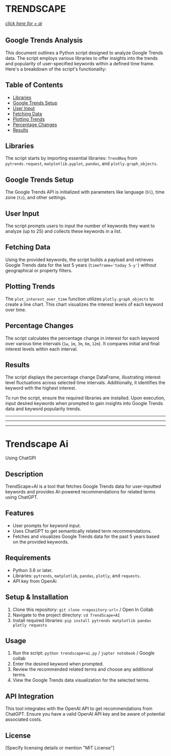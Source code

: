 # TRENDSCAPE 
###### [click here for + ai](#Trendscape-Ai)
## Google Trends Analysis

This document outlines a Python script designed to analyze Google Trends data. The script employs various libraries to offer insights into the trends and popularity of user-specified keywords within a defined time frame. Here's a breakdown of the script's functionality:

## Table of Contents
- [Libraries](#libraries)
- [Google Trends Setup](#google-trends-setup)
- [User Input](#user-input)
- [Fetching Data](#fetching-data)
- [Plotting Trends](#plotting-trends)
- [Percentage Changes](#percentage-changes)
- [Results](#results)

## Libraries <a name="libraries"></a>
The script starts by importing essential libraries: `TrendReq` from `pytrends.request`, `matplotlib.pyplot`, `pandas`, and `plotly.graph_objects`.

## Google Trends Setup <a name="google-trends-setup"></a>
The Google Trends API is initialized with parameters like language (`hl`), time zone (`tz`), and other settings.

## User Input <a name="user-input"></a>
The script prompts users to input the number of keywords they want to analyze (up to 25) and collects these keywords in a list.

## Fetching Data <a name="fetching-data"></a>
Using the provided keywords, the script builds a payload and retrieves Google Trends data for the last 5 years (`timeframe='today 5-y'`) without geographical or property filters.

## Plotting Trends <a name="plotting-trends"></a>
The `plot_interest_over_time` function utilizes `plotly.graph_objects` to create a line chart. This chart visualizes the interest levels of each keyword over time.

## Percentage Changes <a name="percentage-changes"></a>
The script calculates the percentage change in interest for each keyword over various time intervals (`1w`, `1m`, `3m`, `6m`, `12m`). It compares initial and final interest levels within each interval.

## Results <a name="results"></a>
The script displays the percentage change DataFrame, illustrating interest level fluctuations across selected time intervals. Additionally, it identifies the keyword with the highest interest.

To run the script, ensure the required libraries are installed. Upon execution, input desired keywords when prompted to gain insights into Google Trends data and keyword popularity trends.

---
---
---

# Trendscape Ai
Using ChatGPI

## Description
TrendScape+AI is a tool that fetches Google Trends data for user-inputted keywords and provides AI-powered recommendations for related terms using ChatGPT.

## Features
- User prompts for keyword input.
- Uses ChatGPT to get semantically related term recommendations.
- Fetches and visualizes Google Trends data for the past 5 years based on the provided keywords.

## Requirements
- Python 3.6 or later.
- Libraries: `pytrends`, `matplotlib`, `pandas`, `plotly`, and `requests`.
- API key from OpenAi

## Setup & Installation
1. Clone this repository: `git clone <repository-url>` / Open In Collab
2. Navigate to the project directory: `cd TrendScape+AI`
3. Install required libraries: `pip install pytrends matplotlib pandas plotly requests`

## Usage
1. Run the script: `python trendscape+ai.py` / `jupter notebook` / Google collab
2. Enter the desired keyword when prompted.
3. Review the recommended related terms and choose any additional terms.
4. View the Google Trends data visualization for the selected terms.

## API Integration
This tool integrates with the OpenAI API to get recommendations from ChatGPT. Ensure you have a valid OpenAI API key and be aware of potential associated costs.

## License
[Specify licensing details or mention "MIT License"]


